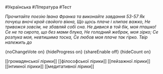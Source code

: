 #Українська #Література #Тест

*Прочитайте поезію Івана Франка та виконайте завдання 53-57 Як почуєш вночі край свойого вікна, Що щось плаче і хлипає важко, Не тривожся зовсім, не збавляй собі сна. Не дивися в той бік, моя пташко! Се не та сирота, що без мами блука, Не голодний жебрак, моя зірко; Се розпука моя, невтишима тоска, Се любов моя плаче так гірко. Твір належить до*

{noChangeVote on}
{hideProgress on}
{shareEnable off}
{hideCount on}

[[громадянської лірики]]
[[філософської лірики]]
[[пейзажної лірики]]
[[інтимної лірики]]
[[медитативної лірики]]
